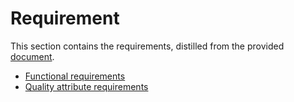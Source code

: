 # Requirement

This section contains the requirements, distilled from the provided [document](requirements/requirements.pdf).

* [Functional requirements](requirements/functional.md)
* [Quality attribute requirements](requirements/quality-attribute.md)